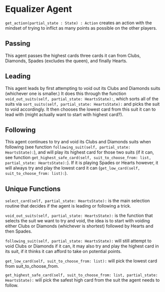  # Equalizer Agent
`get_action(partial_state : State) : Action` creates an action with the mindset of trying to inflict as many points as possible on the other players.

## Passing
This agent passes the highest cards three cards it can from Clubs, Diamonds, Spades (excludes the queen), and finally Hearts.
## Leading
This agent leads by first attempting to void out its Clubs and Diamonds suits (whichever one is smaller.)
It does this through the function `void_out_suits(self, partial_state: HeartsState):`, which sorts
all of the suits via `sort_suits(self, partial_state: HeartsState):` and picks the suit to void accordingly. It then
chooses the lowest card from this suit it can to lead with (might actually want to start with highest card?).
## Following
This agent continues to try and void its Clubs and Diamonds suits when following 
(see function `following_suit(self, partial_state: HeartsState):`), and will play its highest card for those two suits
(if it can, see function `get_highest_safe_card(self, suit_to_choose_from: list, partial_state: HeartsState):`). 
If it is playing Spades or Hearts however, it will always try and play the lowest card it can (`get_low_card(self, suit_to_choose_from: list):`).
## Unique Functions
`select_card(self, partial_state: HeartsState):` is the main selection routine that decides if the agent is leading or following a trick.

`void_out_suits(self, partial_state: HeartsState):` is the function that selects the suit we want to try and void, the idea is to start with voiding either Clubs
or Diamonds (whichever is shortest) followed by Hearts and then Spades.

`following_suit(self, partial_state: HeartsState):` will still attempt to void Clubs or Diamonds if it can, it may also try and play 
the highest card in its suit, if it thinks it can afford to take on potential points.

`get_low_card(self, suit_to_choose_from: list):` will pick the lowest card from suit_to_choose_from.

`get_highest_safe_card(self, suit_to_choose_from: list, partial_state: HeartsState):` will pick the safest high card from the suit the agent
needs to follow.

